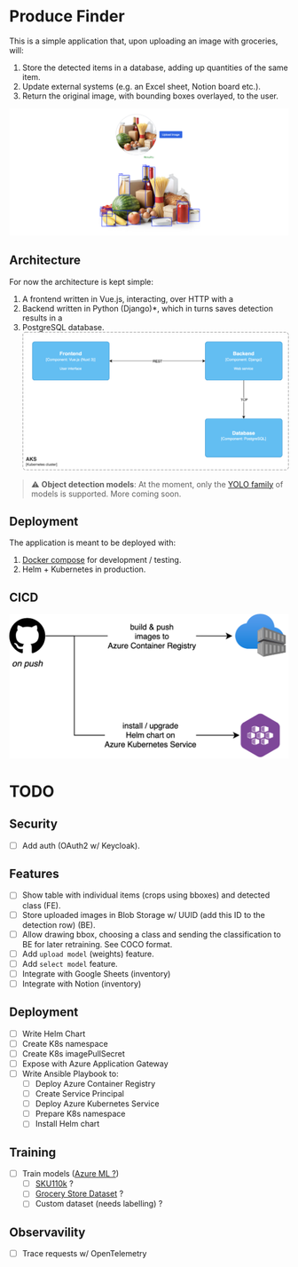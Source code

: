 # Produce Finder
This is a simple application that, upon uploading an image with groceries, will:
1. Store the detected items in a database, adding up quantities of the same item.
2. Update external systems (e.g. an Excel sheet, Notion board etc.).
3. Return the original image, with bounding boxes overlayed, to the user.

![demo](docs/demo.png)

## Architecture
For now the architecture is kept simple:
1. A frontend written in Vue.js, interacting, over HTTP with a
2. Backend written in Python (Django)*, which in turns saves detection results in a
3. PostgreSQL database.
![architectural diagram](docs/archi.png)

> :warning: **Object detection models**: At the moment, only the [YOLO family](https://github.com/ultralytics/ultralytics) of models is supported. More coming soon.

## Deployment
The application is meant to be deployed with:
1. [Docker compose](/docker-compose.yml) for development / testing.
2. Helm + Kubernetes in production.

## CICD
![cicd](docs/cicd.png)

# TODO
## Security
- [ ] Add auth (OAuth2 w/ Keycloak).

## Features
- [ ] Show table with individual items (crops using bboxes) and detected class (FE).
- [ ] Store uploaded images in Blob Storage w/ UUID (add this ID to the detection row) (BE).
- [ ] Allow drawing bbox, choosing a class and sending the classification to BE for later retraining. See COCO format.
- [ ] Add `upload model` (weights) feature.
- [ ] Add `select model` feature.
- [ ] Integrate with Google Sheets (inventory)
- [ ] Integrate with Notion (inventory)

## Deployment
- [ ] Write Helm Chart
- [ ] Create K8s namespace
- [ ] Create K8s imagePullSecret
- [ ] Expose with Azure Application Gateway
- [ ] Write Ansible Playbook to:
    - [ ] Deploy Azure Container Registry
    - [ ] Create Service Principal
    - [ ] Deploy Azure Kubernetes Service
    - [ ] Prepare K8s namespace
    - [ ] Install Helm chart

## Training
- [ ] Train models ([Azure ML ?](https://docs.ultralytics.com/guides/azureml-quickstart/#what-is-azure-machine-learning-azureml))
    - [ ] [SKU110k](https://paperswithcode.com/dataset/sku110k) ?
    - [ ] [Grocery Store Dataset](https://github.com/marcusklasson/GroceryStoreDataset) ?
    - [ ] Custom dataset (needs labelling) ?

## Observavility
- [ ] Trace requests w/ OpenTelemetry
